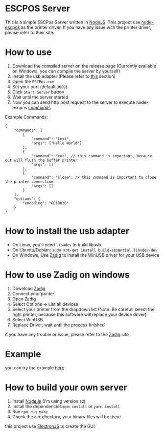 # ESCPOS Server
This is a simple ESCPos Server written in [NodeJS](https://nodejs.org). This project use [node-escpos](https://www.npmjs.com/package/escpos) as the printer driver. If you have any issue with the printer driver, please refer to their site.

# How to use
1. Download the compiled server on the release page (Currently available on Windows, you can compile the server by yourself)
2. Install the usb adapter (Please refer to [this](https://github.com/share424/escpos-server#how-to-install-the-usb-adapter) section)
3. Open the `ESCPos.exe`
4. Set your port (default `3000`)
5. Click `Start Server` button
6. Wait until the server started
7. Now you can send http post request to the server to execute node-escpos [commands](https://www.npmjs.com/package/escpos#methods)

Example Commands:
```
{
    "commands": [
        {
            "command": "text",
            "args": ["Hello World"]
        },
        {
            "command": "cut", // this command is important, because cut will flush the buffer printer
            "args": []
        },
        {
            "command": "close", // this command is important to close the printer connection
            "args": []
        }
    ],
    "options": {
        "encoding": "GB18030"
    }
}
```

# How to install the usb adapter
+ On Linux, you'll need `libudev` to build libusb.
+ On Ubuntu/Debian: `sudo apt-get install build-essential libudev-dev`
+ On Windows, Use [Zadig](https://zadig.akeo.ie/) to install the WinUSB driver for your USB device

# How to use Zadig on windows
1. Download [Zadig](https://zadig.akeo.ie/)
2. Connect your printer
3. Open Zadig
4. Select Options -> List all devices
5. Select your printer from the dropdown list (Note: Be careful! select the right printer, because this software will replace your device driver)
6. Select WinUSB
7. Replace Driver, wait until the process finished

if you have any trouble or issue, please refer to the [Zadig](https://zadig.akeo.ie/) site

# Example
you can try the example [here](https://github.com/share424/escpos-server/blob/master/example)

# How to build your own server
1. Install [NodeJs](https://nodejs.org) (I'm using version `12`)
2. Install the dependencies `npm install` or `yarn install`
3. Run `npm run make`
4. Check the `out` directory, your binary files will be there

this project use [ElectronJS](https://electronjs.org) to create the GUI
